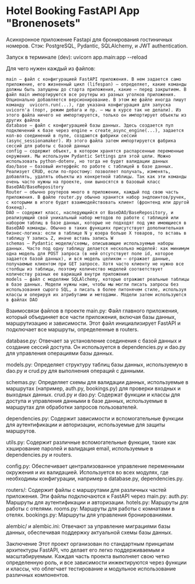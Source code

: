 # Hotel Booking FastAPI App "Bronenosets"

Асинхронное приложение Fastapi для бронирования гостиничных номеров. 
Стэк: PostgreSQL, Pydantic, SQLAlchemy, и JWT authentication.

Запуск в терминале (dev):
uvicorn app.main:app --reload

Для чего нужен каждый из файлов:

    main — файл с конфигурацией FastAPI приложения. В нем задается само приложение, его жизненный цикл (lifespan) — определяет, какие команды должны быть запущены до старта приложения, какие — перед закрытием. В файл main импортируются все роутеры из разных уголков приложения. Опционально добавляется версионирование. В этом же файле иногда пишут команду  uvicorn.run(...), где указана конфигурация для запуска uvicorn'а (порт, режим дебага и пр. — мы в курсе так не делали). Из этого файла ничего не импортируется, только он импортирует объекты из других файлов
    database — файл с конфигурацией базы данных. Здесь создается пул подключений к базе через engine = create_async_engine(...), задается кол-во соединений в пуле, создаются фабрики сессий (async_sessionamaker). Из этого файла затем импортируется фабрика сессий для работы с базой данных
    config — содержит объект, в котором хранятся распарсенные переменные окружения. Мы используем Pydantic Settings для этой цели. Можно использовать python-dotenv, но тогда не будет валидации данных
    dao/base — базовый интерфейс по работе с таблицей в базе данных. Реализует CRUD, если по-простому: позволяет получать, изменять, добавлять, удалять объекты из конкретной таблицы. Так как эти команды очень часто нужны на проекте, они выносятся в базовый класс BaseDAO/BaseRepository
    Router — обычно роутеров много в приложении, каждый под свою часть приложения. В файле router.py обычно хранится набор эндпоинтов/ручек, с которыми в итоге будет взаимодействовать клиент (фронтенд или другой бэкенд).
    DAO — содержит класс, наследующийся от BaseDAO/BaseRepository, и реализующий свой уникальный набор методов по работе с таблицей или набором таблиц в базе данных, которые не подходят под уже имеющиеся в BaseDAO команды. Обычно в таких функциях присутствует дополнительная бизнес-логика: если в таблице N у юзера больше X товаров, то вставь в таблицу Y запись Z, иначе вставь запись W
    schemas — Pydantic модели/схемы, описывающие используемые наборы данных. Часто под одну таблицу делается несколько моделей: как минимум одна модель для POST запроса (в ней отсутствует поле id, которое задается базой данных), и вся модель целиком — отражает данные, получаемые клиентом при GET запросе. Хотя часто клиенту не нужно все столбцы из таблицы, поэтому количество моделей соответствует количеству разных ее вариаций внутри приложения
    models — файл с моделями SQLAlchemy, которые отражают реальные таблицы в базе данных. Модели нужны нам, чтобы мы могли писать запросы без использования сырого SQL, а писать в более питонячем стиле, используя классы и оперируя их атрибутами и методами. Модели затем используются в файлах DAO

Взаимосвязи файлов в проекте
main.py: Файл главного приложения, который объединяет все части приложения, включая базы данных, маршрутизацию и зависимости. Этот файл инициализирует FastAPI и подключает все маршруты, определенные в routers.

database.py: Отвечает за установление соединения с базой данных и создание сессий доступа. Он используется в dependencies.py и dao.py для управления операциями базы данных.

models.py: Определяет структуру таблиц базы данных, используемую в dao.py и crud.py для выполнения операций с данными.

schemas.py: Определяет схемы для валидации данных, используемые в маршрутах (например, auth.py, bookings.py) для проверки входных и выходных данных.
crud.py и dao.py: Содержат функции и классы для доступа и управления данными в базе данных, используемые в маршрутах для обработки запросов пользователей.

dependencies.py: Содержит зависимости и вспомогательные функции для аутентификации и авторизации, используемые для защиты маршрутов.

utils.py: Содержит различные вспомогательные функции, такие как хэширование паролей и валидация email, используемые в dependencies.py и routers.

config.py: Обеспечивает централизованное управление переменными окружения и их валидацией. Используется во всех модулях, где необходимы конфигурации, например в database.py, dependencies.py.

routers/: Содержит файлы с маршрутами для различных частей приложения. Эти файлы подключаются к FastAPI через main.py:
auth.py: Маршруты для аутентификации и авторизации.
hotels.py: Маршруты для работы с отелями.
rooms.py: Маршруты для работы с комнатами в отелях.
bookings.py: Маршруты для управления бронированиями.

alembic/ и alembic.ini: Отвечают за управление миграциями базы данных, обеспечивая поддержку актуальной схемы базы данных.

Заключение
Этот проект организован по стандартным принципам архитектуры FastAPI, что делает его легко поддерживаемым и масштабируемым. Каждая часть проекта выполняет свою четко определенную роль, и все зависимости инжектируются через функции и классы, что облегчает тестирование и модульное использование различных компонентов.
